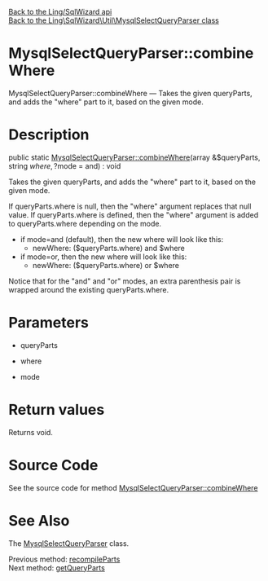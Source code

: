 [Back to the Ling/SqlWizard api](https://github.com/lingtalfi/SqlWizard/blob/master/doc/api/Ling/SqlWizard.md)<br>
[Back to the Ling\SqlWizard\Util\MysqlSelectQueryParser class](https://github.com/lingtalfi/SqlWizard/blob/master/doc/api/Ling/SqlWizard/Util/MysqlSelectQueryParser.md)


MysqlSelectQueryParser::combineWhere
================



MysqlSelectQueryParser::combineWhere — Takes the given queryParts, and adds the "where" part to it, based on the given mode.




Description
================


public static [MysqlSelectQueryParser::combineWhere](https://github.com/lingtalfi/SqlWizard/blob/master/doc/api/Ling/SqlWizard/Util/MysqlSelectQueryParser/combineWhere.md)(array &$queryParts, string $where, ?$mode = and) : void




Takes the given queryParts, and adds the "where" part to it, based on the given mode.

If queryParts.where is null, then the "where" argument replaces that null value.
If queryParts.where is defined, then the "where" argument is added to queryParts.where depending on the mode.
- if mode=and (default), then the new where will look like this:
     - newWhere: ($queryParts.where) and $where
- if mode=or, then the new where will look like this:
     - newWhere: ($queryParts.where) or $where

Notice that for the "and" and "or" modes, an extra parenthesis pair is wrapped around the existing queryParts.where.




Parameters
================


- queryParts

    

- where

    

- mode

    


Return values
================

Returns void.








Source Code
===========
See the source code for method [MysqlSelectQueryParser::combineWhere](https://github.com/lingtalfi/SqlWizard/blob/master/Util/MysqlSelectQueryParser.php#L99-L114)


See Also
================

The [MysqlSelectQueryParser](https://github.com/lingtalfi/SqlWizard/blob/master/doc/api/Ling/SqlWizard/Util/MysqlSelectQueryParser.md) class.

Previous method: [recompileParts](https://github.com/lingtalfi/SqlWizard/blob/master/doc/api/Ling/SqlWizard/Util/MysqlSelectQueryParser/recompileParts.md)<br>Next method: [getQueryParts](https://github.com/lingtalfi/SqlWizard/blob/master/doc/api/Ling/SqlWizard/Util/MysqlSelectQueryParser/getQueryParts.md)<br>

